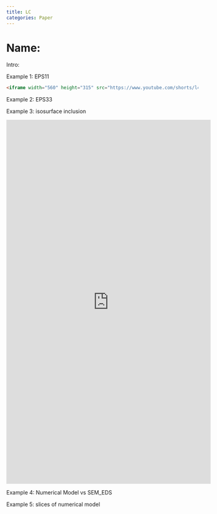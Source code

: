 ```yaml
---
title: LC
categories: Paper
---
```


# Name:

Intro:



Example 1:  EPS11

```html
<iframe width="560" height="315" src="https://www.youtube.com/shorts/l4uihQ9R194" title="YouTube video player" frameborder="0" allow="accelerometer; autoplay; clipboard-write; encrypted-media; gyroscope; picture-in-picture; web-share" allowfullscreen></iframe>
```



Example 2:  EPS33



Example 3:  isosurface inclusion

<iframe width="536" height="953" src="https://www.youtube.com/embed/l4uihQ9R194" title="SVM-RK Constructed Numerical Model Validation with SEM EDS Images" frameborder="0" allow="accelerometer; autoplay; clipboard-write; encrypted-media; gyroscope; picture-in-picture; web-share" allowfullscreen></iframe>



Example 4:  Numerical Model vs SEM_EDS





Example 5:  slices of numerical model

